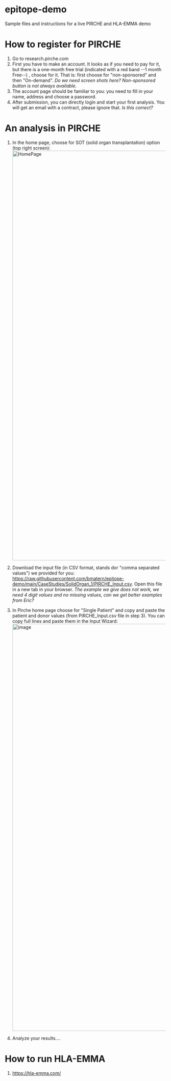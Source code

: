# epitope-demo
Sample files and instructions for a live PIRCHE and HLA-EMMA demo



# How to register for PIRCHE

1) Go to research.pirche.com
2) First you have to make an account. It looks as if you need to pay for it, but there is a one-month free trial (indicated with a red band --1 month Free--) , choose for it. That is: first choose for "non-sponsored" and then "On-demand". *Do we need screen shots here? Non-sponsored button is not always available.* 
3) The account page should be familiar to you: you need to fill in your name, address and choose a password. 
4) After submission, you can directly login and start your first analysis. You will get an email with a contract, please ignore that. *Is this correct?* 

# An analysis in PIRCHE 

1) In the home page, choose for SOT (solid organ transplantation) option (top right screen):<img width="1279" alt="HomePage" src="https://user-images.githubusercontent.com/18530731/159687485-8b1dc763-2744-4ce9-b76b-4abd29715d12.png">

2) Download the input file (in CSV format, stands dor "comma separated values") we provided for you: https://raw.githubusercontent.com/bmatern/epitope-demo/main/CaseStudies/SolidOrgan_1/PIRCHE_Input.csv. Open this file in a new tab in your browser. *The example we give does not work, we need 4 digit values and no missing values, can we get better examples from Eric?* 
4) In Pirche home page choose for "Single Patient" and copy and paste the patient and donor values (from PIRCHE_Input.csv file in step 3). You can copy full lines and paste them in the Input Wizard: <img width="1271" alt="image" src="https://user-images.githubusercontent.com/18530731/159691608-0046f9d6-4e14-43bc-9499-753007b5750c.png">
 
5) Analyze your results.... 



# How to run HLA-EMMA

1) https://hla-emma.com/
